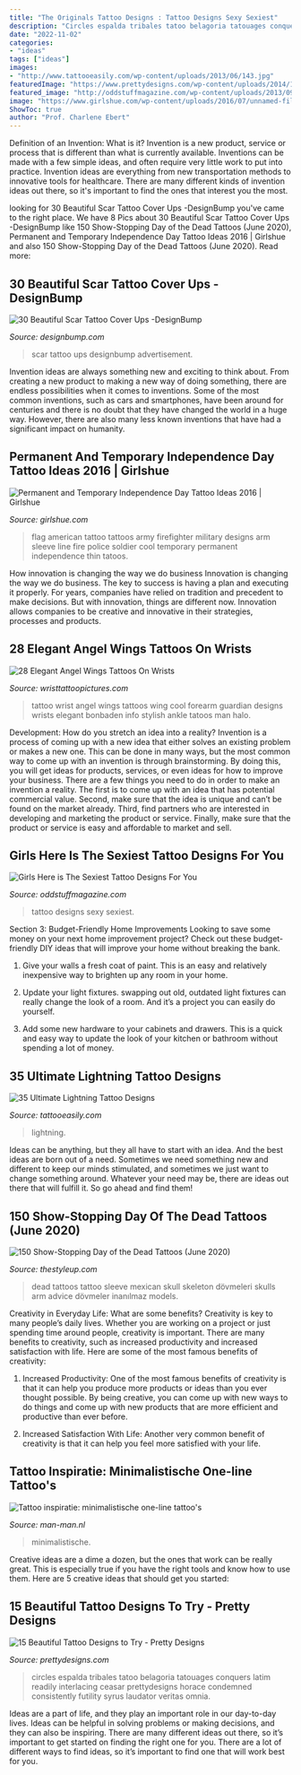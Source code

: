 ```yaml
---
title: "The Originals Tattoo Designs : Tattoo Designs Sexy Sexiest"
description: "Circles espalda tribales tatoo belagoria tatouages conquers latim readily interlacing ceasar prettydesigns horace condemned consistently futility syrus laudator veritas omnia"
date: "2022-11-02"
categories:
- "ideas"
tags: ["ideas"]
images:
- "http://www.tattooeasily.com/wp-content/uploads/2013/06/143.jpg"
featuredImage: "https://www.prettydesigns.com/wp-content/uploads/2014/10/Quote-Circle-Tattoo.jpg"
featured_image: "http://oddstuffmagazine.com/wp-content/uploads/2013/09/Latest-Sexy-Tattoo-Designs-For-Girls-28-532x800.jpg"
image: "https://www.girlshue.com/wp-content/uploads/2016/07/unnamed-file-164.jpg"
ShowToc: true
author: "Prof. Charlene Ebert"
---
```



Definition of an Invention: What is it?
Invention is a new product, service or process that is different than what is currently available. Inventions can be made with a few simple ideas, and often require very little work to put into practice. Invention ideas are everything from new transportation methods to innovative tools for healthcare. There are many different kinds of invention ideas out there, so it's important to find the ones that interest you the most.

	

		
looking for 30 Beautiful Scar Tattoo Cover Ups -DesignBump you've came to the right place. We have 8 Pics about 30 Beautiful Scar Tattoo Cover Ups -DesignBump like 150 Show-Stopping Day of the Dead Tattoos (June 2020), Permanent and Temporary Independence Day Tattoo Ideas 2016 | Girlshue and also 150 Show-Stopping Day of the Dead Tattoos (June 2020). Read more:
		
    
## 30 Beautiful Scar Tattoo Cover Ups -DesignBump

<img loading=lazy src="https://designbump.com/wp-content/uploads/2015/11/scar-tattoo19.jpg" onerror="this.onerror=null;this.src='https://tse1.mm.bing.net/th?id=OIP.kAwVp9IfjEtpCDxCuErjeAHaLJ&amp;pid=15.1';" alt="30 Beautiful Scar Tattoo Cover Ups -DesignBump">

_Source: designbump.com_

>scar tattoo ups designbump advertisement. 

	

Invention ideas are always something new and exciting to think about. From creating a new product to making a new way of doing something, there are endless possibilities when it comes to inventions. Some of the most common inventions, such as cars and smartphones, have been around for centuries and there is no doubt that they have changed the world in a huge way. However, there are also many less known inventions that have had a significant impact on humanity.

    
## Permanent And Temporary Independence Day Tattoo Ideas 2016 | Girlshue

<img loading=lazy src="https://www.girlshue.com/wp-content/uploads/2016/07/unnamed-file-164.jpg" onerror="this.onerror=null;this.src='https://tse4.mm.bing.net/th?id=OIP.QoI2tlG4VictY6JRkJ_0gAHaLH&amp;pid=15.1';" alt="Permanent and Temporary Independence Day Tattoo Ideas 2016 | Girlshue">

_Source: girlshue.com_

>flag american tattoo tattoos army firefighter military designs arm sleeve line fire police soldier cool temporary permanent independence thin tatoos. 

	

How innovation is changing the way we do business
Innovation is changing the way we do business. The key to success is having a plan and executing it properly. For years, companies have relied on tradition and precedent to make decisions. But with innovation, things are different now. Innovation allows companies to be creative and innovative in their strategies, processes and products.

    
## 28 Elegant Angel Wings Tattoos On Wrists

<img loading=lazy src="http://www.wristtattoopictures.com/wp-content/uploads/2016/06/Stylish-Wings-Tattoo-On-Wrist-WT125-600x800.jpg" onerror="this.onerror=null;this.src='https://tse1.mm.bing.net/th?id=OIP.NcaWCONEnvb-Ep5Jj0EX5QHaJ4&amp;pid=15.1';" alt="28 Elegant Angel Wings Tattoos On Wrists">

_Source: wristtattoopictures.com_

>tattoo wrist angel wings tattoos wing cool forearm guardian designs wrists elegant bonbaden info stylish ankle tatoos man halo. 

	

Development: How do you stretch an idea into a reality?
Invention is a process of coming up with a new idea that either solves an existing problem or makes a new one. This can be done in many ways, but the most common way to come up with an invention is through brainstorming. By doing this, you will get ideas for products, services, or even ideas for how to improve your business.
There are a few things you need to do in order to make an invention a reality. The first is to come up with an idea that has potential commercial value. Second, make sure that the idea is unique and can’t be found on the market already. Third, find partners who are interested in developing and marketing the product or service. Finally, make sure that the product or service is easy and affordable to market and sell.

    
## Girls Here Is The Sexiest Tattoo Designs For You

<img loading=lazy src="http://oddstuffmagazine.com/wp-content/uploads/2013/09/Latest-Sexy-Tattoo-Designs-For-Girls-28-532x800.jpg" onerror="this.onerror=null;this.src='https://tse4.mm.bing.net/th?id=OIP.RNDwf4_CRCFpcM7camMFBQHaLI&amp;pid=15.1';" alt="Girls Here is The Sexiest Tattoo Designs For You">

_Source: oddstuffmagazine.com_

>tattoo designs sexy sexiest. 

	

Section 3: Budget-Friendly Home Improvements
Looking to save some money on your next home improvement project? Check out these budget-friendly DIY ideas that will improve your home without breaking the bank.
1. Give your walls a fresh coat of paint. This is an easy and relatively inexpensive way to brighten up any room in your home.

2. Update your light fixtures. swapping out old, outdated light fixtures can really change the look of a room. And it’s a project you can easily do yourself.

3. Add some new hardware to your cabinets and drawers. This is a quick and easy way to update the look of your kitchen or bathroom without spending a lot of money.

    
## 35 Ultimate Lightning Tattoo Designs

<img loading=lazy src="http://www.tattooeasily.com/wp-content/uploads/2013/06/143.jpg" onerror="this.onerror=null;this.src='https://tse3.mm.bing.net/th?id=OIP.jVT8htW_RI46AQagEoTrngHaNK&amp;pid=15.1';" alt="35 Ultimate Lightning Tattoo Designs">

_Source: tattooeasily.com_

>lightning. 

	

Ideas can be anything, but they all have to start with an idea. And the best ideas are born out of a need. Sometimes we need something new and different to keep our minds stimulated, and sometimes we just want to change something around. Whatever your need may be, there are ideas out there that will fulfill it. So go ahead and find them!

    
## 150 Show-Stopping Day Of The Dead Tattoos (June 2020)

<img loading=lazy src="https://thestyleup.com/wp-content/uploads/2015/03/day-of-the-dead-tattoos-46.jpg" onerror="this.onerror=null;this.src='https://tse4.mm.bing.net/th?id=OIP.J4JR1bi1IJ_0qFzjkL9diQHaP4&amp;pid=15.1';" alt="150 Show-Stopping Day of the Dead Tattoos (June 2020)">

_Source: thestyleup.com_

>dead tattoos tattoo sleeve mexican skull skeleton dövmeleri skulls arm advice dövmeler inanılmaz models. 

	

Creativity in Everyday Life: What are some benefits?
Creativity is key to many people’s daily lives. Whether you are working on a project or just spending time around people, creativity is important. There are many benefits to creativity, such as increased productivity and increased satisfaction with life. Here are some of the most famous benefits of creativity: 
1) Increased Productivity: One of the most famous benefits of creativity is that it can help you produce more products or ideas than you ever thought possible. By being creative, you can come up with new ways to do things and come up with new products that are more efficient and productive than ever before. 

2) Increased Satisfaction With Life: Another very common benefit of creativity is that it can help you feel more satisfied with your life.

    
## Tattoo Inspiratie: Minimalistische One-line Tattoo&#039;s

<img loading=lazy src="https://man-man.nl/app/uploads/2016/05/man-man-one-line-tattoo-2.jpg" onerror="this.onerror=null;this.src='https://tse1.mm.bing.net/th?id=OIP.f9X108FgekrN44G6GQ0YewHaHa&amp;pid=15.1';" alt="Tattoo inspiratie: minimalistische one-line tattoo&#039;s">

_Source: man-man.nl_

>minimalistische. 

	

Creative ideas are a dime a dozen, but the ones that work can be really great. This is especially true if you have the right tools and know how to use them. Here are 5 creative ideas that should get you started:

    
## 15 Beautiful Tattoo Designs To Try - Pretty Designs

<img loading=lazy src="https://www.prettydesigns.com/wp-content/uploads/2014/10/Quote-Circle-Tattoo.jpg" onerror="this.onerror=null;this.src='https://tse1.mm.bing.net/th?id=OIP.G-exw4U0rD0I9M1r1WavQQAAAA&amp;pid=15.1';" alt="15 Beautiful Tattoo Designs to Try - Pretty Designs">

_Source: prettydesigns.com_

>circles espalda tribales tatoo belagoria tatouages conquers latim readily interlacing ceasar prettydesigns horace condemned consistently futility syrus laudator veritas omnia. 

	

Ideas are a part of life, and they play an important role in our day-to-day lives. Ideas can be helpful in solving problems or making decisions, and they can also be inspiring. There are many different ideas out there, so it’s important to get started on finding the right one for you. There are a lot of different ways to find ideas, so it’s important to find one that will work best for you.

